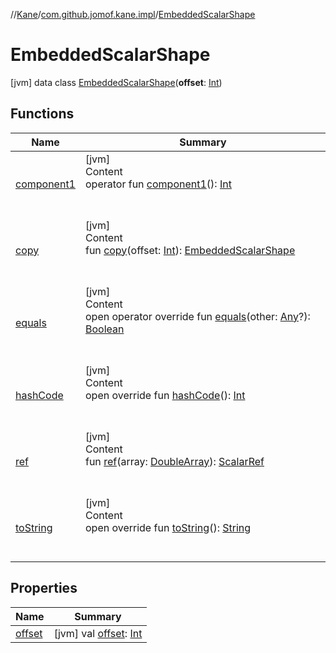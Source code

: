 //[Kane](../../index.md)/[com.github.jomof.kane.impl](../index.md)/[EmbeddedScalarShape](index.md)



# EmbeddedScalarShape  
 [jvm] data class [EmbeddedScalarShape](index.md)(**offset**: [Int](https://kotlinlang.org/api/latest/jvm/stdlib/kotlin/-int/index.html))   


## Functions  
  
|  Name|  Summary| 
|---|---|
| <a name="com.github.jomof.kane.impl/EmbeddedScalarShape/component1/#/PointingToDeclaration/"></a>[component1](component1.md)| <a name="com.github.jomof.kane.impl/EmbeddedScalarShape/component1/#/PointingToDeclaration/"></a>[jvm]  <br>Content  <br>operator fun [component1](component1.md)(): [Int](https://kotlinlang.org/api/latest/jvm/stdlib/kotlin/-int/index.html)  <br><br><br>
| <a name="com.github.jomof.kane.impl/EmbeddedScalarShape/copy/#kotlin.Int/PointingToDeclaration/"></a>[copy](copy.md)| <a name="com.github.jomof.kane.impl/EmbeddedScalarShape/copy/#kotlin.Int/PointingToDeclaration/"></a>[jvm]  <br>Content  <br>fun [copy](copy.md)(offset: [Int](https://kotlinlang.org/api/latest/jvm/stdlib/kotlin/-int/index.html)): [EmbeddedScalarShape](index.md)  <br><br><br>
| <a name="kotlin/Any/equals/#kotlin.Any?/PointingToDeclaration/"></a>[equals](../../com.github.jomof.kane.impl.visitor/-difference-visitor/index.md#%5Bkotlin%2FAny%2Fequals%2F%23kotlin.Any%3F%2FPointingToDeclaration%2F%5D%2FFunctions%2F-2050809013)| <a name="kotlin/Any/equals/#kotlin.Any?/PointingToDeclaration/"></a>[jvm]  <br>Content  <br>open operator override fun [equals](../../com.github.jomof.kane.impl.visitor/-difference-visitor/index.md#%5Bkotlin%2FAny%2Fequals%2F%23kotlin.Any%3F%2FPointingToDeclaration%2F%5D%2FFunctions%2F-2050809013)(other: [Any](https://kotlinlang.org/api/latest/jvm/stdlib/kotlin/-any/index.html)?): [Boolean](https://kotlinlang.org/api/latest/jvm/stdlib/kotlin/-boolean/index.html)  <br><br><br>
| <a name="kotlin/Any/hashCode/#/PointingToDeclaration/"></a>[hashCode](../../com.github.jomof.kane.impl.visitor/-difference-visitor/index.md#%5Bkotlin%2FAny%2FhashCode%2F%23%2FPointingToDeclaration%2F%5D%2FFunctions%2F-2050809013)| <a name="kotlin/Any/hashCode/#/PointingToDeclaration/"></a>[jvm]  <br>Content  <br>open override fun [hashCode](../../com.github.jomof.kane.impl.visitor/-difference-visitor/index.md#%5Bkotlin%2FAny%2FhashCode%2F%23%2FPointingToDeclaration%2F%5D%2FFunctions%2F-2050809013)(): [Int](https://kotlinlang.org/api/latest/jvm/stdlib/kotlin/-int/index.html)  <br><br><br>
| <a name="com.github.jomof.kane.impl/EmbeddedScalarShape/ref/#kotlin.DoubleArray/PointingToDeclaration/"></a>[ref](ref.md)| <a name="com.github.jomof.kane.impl/EmbeddedScalarShape/ref/#kotlin.DoubleArray/PointingToDeclaration/"></a>[jvm]  <br>Content  <br>fun [ref](ref.md)(array: [DoubleArray](https://kotlinlang.org/api/latest/jvm/stdlib/kotlin/-double-array/index.html)): [ScalarRef](../-scalar-ref/index.md)  <br><br><br>
| <a name="kotlin/Any/toString/#/PointingToDeclaration/"></a>[toString](../../com.github.jomof.kane.impl.visitor/-difference-visitor/index.md#%5Bkotlin%2FAny%2FtoString%2F%23%2FPointingToDeclaration%2F%5D%2FFunctions%2F-2050809013)| <a name="kotlin/Any/toString/#/PointingToDeclaration/"></a>[jvm]  <br>Content  <br>open override fun [toString](../../com.github.jomof.kane.impl.visitor/-difference-visitor/index.md#%5Bkotlin%2FAny%2FtoString%2F%23%2FPointingToDeclaration%2F%5D%2FFunctions%2F-2050809013)(): [String](https://kotlinlang.org/api/latest/jvm/stdlib/kotlin/-string/index.html)  <br><br><br>


## Properties  
  
|  Name|  Summary| 
|---|---|
| <a name="com.github.jomof.kane.impl/EmbeddedScalarShape/offset/#/PointingToDeclaration/"></a>[offset](offset.md)| <a name="com.github.jomof.kane.impl/EmbeddedScalarShape/offset/#/PointingToDeclaration/"></a> [jvm] val [offset](offset.md): [Int](https://kotlinlang.org/api/latest/jvm/stdlib/kotlin/-int/index.html)   <br>

